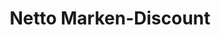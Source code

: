 ---
title: "Netto Marken-Discount"
url: /wasserburg-am-inn/netto-marken-discount/
shop: Supermarkt
---